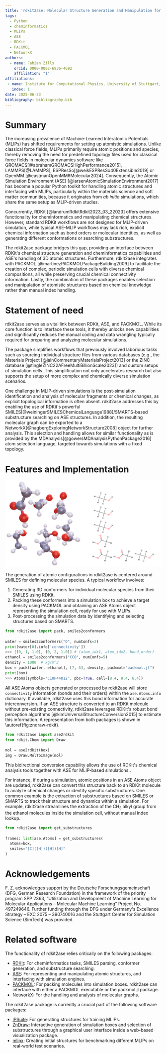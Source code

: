 ```yaml
---
title: 'rdkit2ase: Molecular Structure Generation and Manipulation for Machine-Learned Interatomic Potentials'
tags:
  - Python
  - cheminformatics
  - MLIPs
  - ASE
  - RDKit
  - PACKMOL
  - NetworkX
authors:
  - name: Fabian Zills
    orcid: 0000-0002-6936-4692
    affiliation: "1"
affiliations:
 - name: Institute for Computational Physics, University of Stuttgart, 70569 Stuttgart, Germany 
   index: 1
date: 2025-06-23
bibliography: bibliography.bib
---
```

# Summary

The increasing prevalence of Machine-Learned Interatomic Potentials (MLIPs) has shifted requirements for setting up atomistic simulations.
Unlike classical force fields, MLIPs primarily require atomic positions and species, thereby removing the need for predefined topology files used for classical force fields in molecular dynamics software like GROMACS[@abrahamGROMACSHighPerformance2015], LAMMPS[@LAMMPS], ESPResSo[@weikESPResSo40Extensible2019] or OpenMM [@eastmanOpenMM8Molecular2024].
Consequently, the Atomic Simulation Environment (ASE) [@larsenAtomicSimulationEnvironment2017] has become a popular Python toolkit for handling atomic structures and interfacing with MLIPs, particularly within the materials science and soft matter communities, because it originates from _ab initio_ simulations, which share the same setup as MLIP-driven studies.

Concurrently, RDKit [@landrumRdkitRdkit2023_03_22023] offers extensive functionality for cheminformatics and manipulating chemical structures.
However, standard RDKit workflows are not designed for MLIP-driven simulation, while typical ASE-MLIP workflows may lack rich, explicit chemical information such as bond orders or molecular identities, as well as generating different conformations or searching substructures.

The rdkit2ase package bridges this gap, providing an interface between RDKit's chemical structure generation and cheminformatics capabilities and ASE's handling of 3D atomic structures.
Furthermore, rdkit2ase integrates with PACKMOL [@martinezPACKMOLPackageBuilding2009] to facilitate the creation of complex, periodic simulation cells with diverse chemical compositions, all while preserving crucial chemical connectivity information.
Lastly, the combination of these packages enables selection and manipulation of atomistic structures based on chemical knowledge rather than manual index handling.


# Statement of need
rdkit2ase serves as a vital link between RDKit, ASE, and PACKMOL.
While its core function is to interface these tools, it thereby unlocks new capabilities and significantly reduces the manual coding and data wrangling typically required for preparing and analyzing molecular simulations.

The package simplifies workflows that previously involved laborious tasks such as sourcing individual structure files from various databases (e.g., the Materials Project [@jainCommentaryMaterialsProject2013] or the ZINC database [@tingleZINC22AFreeMultiBillionScale2023]) and custom setups of simulation cells.
This simplification not only accelerates research but also supports the setup of more complex and chemically diverse simulation scenarios.

One challenge in MLIP-driven simulations is the post-simulation identification and analysis of molecular fragments or chemical changes, as explicit topological information is often absent.
rdkit2ase addresses this by enabling the use of RDKit's powerful SMILES[@weiningerSMILESChemicalLanguage1988]/SMARTS-based substructure searching on ASE structures.
In addition, the resulting molecular graph can be exported to a NetworkX[@hagbergExploringNetworkStructure2008] object for further analysis.
This selection and handling allows for similar functionality as is provided by the MDAnalysis[@gowersMDAnalysisPythonPackage2016] atom selection language, targeted towards simulations with a fixed topology.

# Features and Implementation

![Visualization of a 3D structure from ASE, visualized with ZnDraw [@elijosiusZeroShotMolecular2024] (left) and its corresponding RDKit 2D chemical structure representation (right).\label{fig:zndraw-rdkit}](zndraw_rdkit.svg)

The generation of atomic configurations in rdkit2ase is centered around SMILES for defining molecular species. 
A typical workflow involves:

1. Generating 3D conformers for individual molecular species from their SMILES using RDKit.
2. Packing these conformers into a simulation box to achieve a target density using PACKMOL and obtaining an ASE Atoms object representing the simulation cell, ready for use with MLIPs.
3. Post-processing the simulation data by identifying and selecting structures based on SMARTS.

```python
from rdkit2ase import pack, smiles2conformers

water = smiles2conformers("O", numConfs=2)
print(water[0].info['connectivity'])
>>> [(0, 1, 1.0), (0, 2, 1.0)] # (atom_idx1, atom_idx2, bond_order)
ethanol = smiles2conformers("CCO", numConfs=5)
density = 1000  # kg/m^3
box = pack([water, ethanol], [7, 5], density, packmol="packmol.jl")
print(box)
>>> Atoms(symbols='C10H44O12', pbc=True, cell=[8.4, 8.4, 8.4])
```
All ASE Atoms objects generated or processed by rdkit2ase will store `connectivity` information (bonds and their orders) within the `ase.Atoms.info` dictionary.
If available, rdkit2ase uses this bond information for accurate interconversion.
If an ASE structure is converted to an RDKit molecule without pre-existing connectivity, rdkit2ase leverages RDKit's robust bond perception algorithms [@kimUniversalStructureConversion2015] to estimate this information.
A representation from both packages is shown in \autoref{fig:zndraw-rdkit}.

```python
from rdkit2ase import ase2rdkit
from rdkit.Chem import Draw

mol = ase2rdkit(box)
img = Draw.MolToImage(mol)
```

This bidirectional conversion capability allows the use of RDKit's chemical analysis tools together with ASE for MLIP-based simulations..

For instance, if during a simulation, atomic positions in an ASE Atoms object are updated, rdkit2ase can convert this structure back to an RDKit molecule to analyze chemical changes or identify specific substructures.
One common example is the extraction of substructures based on SMILES or SMARTS to track their structure and dynamics within a simulation.
For example, rdkit2ase streamlines the extraction of the CH$_3$ alkyl group from the ethanol molecules inside the simulation cell, without manual index lookup.

```py
from rdkit2ase import get_substructures

frames: list[ase.Atoms] = get_substructures(
  atoms=box,
  smiles="[C]([H])([H])[H]"
)
```

# Acknowledgements
F. Z. acknowledges support by the Deutsche Forschungsgemeinschaft (DFG, German Research Foundation) in the framework of the priority program SPP 2363, “Utilization and Development of Machine Learning for Molecular Applications – Molecular Machine Learning” Project No. 497249646. Further funding through the DFG under Germany's Excellence Strategy – EXC 2075 – 390740016 and the Stuttgart Center for Simulation Science (SimTech) was provided.

# Related software
The functionality of rdkit2ase relies critically on the following packages:

- [RDKit](https://www.rdkit.org/docs/index.html): For cheminformatics tasks, SMILES parsing, conformer generation, and substructure searching.
- [ASE](https://wiki.fysik.dtu.dk/ase/): For representing and manipulating atomic structures, and interfacing with simulation engines.
- [PACKMOL](https://m3g.github.io/packmol/): For packing molecules into simulation boxes. rdkit2ase can interface with either a PACKMOL executable or the packmol.jl package.
- [NetworkX](https://networkx.org/): For the handling and analysis of molecular graphs.

The rdkit2ase package is currently a crucial part of the following software packages:

- [IPSuite](https://github.com/zincware/ipsuite): For generating structures for training MLIPs.
- [ZnDraw](https://github.com/zincware/zndraw): Interactive generation of simulation boxes and selection of substructures through a graphical user interface inside a web-based visualization package.
- [mlipx](https://github.com/basf/mlipx): Creating initial structures for benchmarking different MLIPs on real-world test scenarios.
